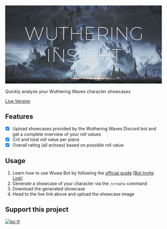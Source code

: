 ![](https://raw.githubusercontent.com/ChristopherKlay/WutheringInsight/refs/heads/main/media/img/banner.jpg)

Quickly analyze your Wuthering Waves character showcases

[Live Version](https://christopherklay.github.io/WutheringInsight/)

## Features

-   [x] Upload showcases provided by the Wuthering Waves Discord bot and get a complete overview of your roll values
-   [x] Crit and total roll value per piece
-   [x] Overall rating (all echoes) based on possible roll value

## Usage

1. Learn how to use Wuwa Bot by following the [official guide](https://wutheringwaves.kurogames.com/en/main/news/detail/1959) [[Bot Invite Link](https://discord.com/oauth2/authorize?client_id=1323482066758930452)]
2. Generate a showcase of your character via the `/create` command
3. Download the generated showcase
4. Head to the live link above and upload the showcase image

## Support this project

[![ko-fi](https://ko-fi.com/img/githubbutton_sm.svg)](https://ko-fi.com/B0B079EUW)
